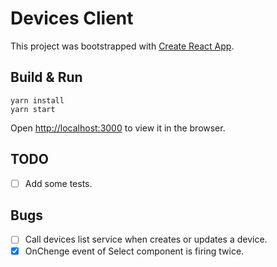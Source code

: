 # Devices Client

This project was bootstrapped with [Create React App](https://github.com/facebook/create-react-app).

## Build & Run

```
yarn install
yarn start
```

Open [http://localhost:3000](http://localhost:3000) to view it in the browser.

## TODO

- [ ] Add some tests.

## Bugs

- [ ] Call devices list service when creates or updates a device.
- [x] OnChenge event of Select component is firing twice.
